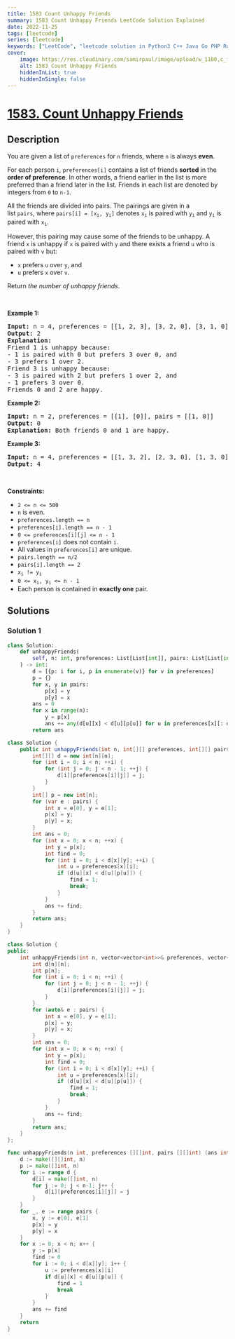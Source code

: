```yaml
---
title: 1583 Count Unhappy Friends
summary: 1583 Count Unhappy Friends LeetCode Solution Explained
date: 2022-11-25
tags: [leetcode]
series: [leetcode]
keywords: ["LeetCode", "leetcode solution in Python3 C++ Java Go PHP Ruby Swift TypeScript Rust C# JavaScript C", "1583 Count Unhappy Friends LeetCode Solution Explained in all languages"]
cover:
    image: https://res.cloudinary.com/samirpaul/image/upload/w_1100,c_fit,co_rgb:FFFFFF,l_text:Arial_75_bold:1583 Count Unhappy Friends - Solution Explained/problem-solving.webp
    alt: 1583 Count Unhappy Friends
    hiddenInList: true
    hiddenInSingle: false
---
```



# [1583. Count Unhappy Friends](https://leetcode.com/problems/count-unhappy-friends)


## Description

<p>You are given a list of&nbsp;<code>preferences</code>&nbsp;for&nbsp;<code>n</code>&nbsp;friends, where <code>n</code> is always <strong>even</strong>.</p>

<p>For each person <code>i</code>,&nbsp;<code>preferences[i]</code>&nbsp;contains&nbsp;a list of friends&nbsp;<strong>sorted</strong> in the <strong>order of preference</strong>. In other words, a friend earlier in the list is more preferred than a friend later in the list.&nbsp;Friends in&nbsp;each list are&nbsp;denoted by integers from <code>0</code> to <code>n-1</code>.</p>

<p>All the friends are divided into pairs.&nbsp;The pairings are&nbsp;given in a list&nbsp;<code>pairs</code>,&nbsp;where <code>pairs[i] = [x<sub>i</sub>, y<sub>i</sub>]</code> denotes <code>x<sub>i</sub></code>&nbsp;is paired with <code>y<sub>i</sub></code> and <code>y<sub>i</sub></code> is paired with <code>x<sub>i</sub></code>.</p>

<p>However, this pairing may cause some of the friends to be unhappy.&nbsp;A friend <code>x</code>&nbsp;is unhappy if <code>x</code>&nbsp;is paired with <code>y</code>&nbsp;and there exists a friend <code>u</code>&nbsp;who&nbsp;is paired with <code>v</code>&nbsp;but:</p>

<ul>
	<li><code>x</code>&nbsp;prefers <code>u</code>&nbsp;over <code>y</code>,&nbsp;and</li>
	<li><code>u</code>&nbsp;prefers <code>x</code>&nbsp;over <code>v</code>.</li>
</ul>

<p>Return <em>the number of unhappy friends</em>.</p>

<p>&nbsp;</p>
<p><strong class="example">Example 1:</strong></p>

<pre>
<strong>Input:</strong> n = 4, preferences = [[1, 2, 3], [3, 2, 0], [3, 1, 0], [1, 2, 0]], pairs = [[0, 1], [2, 3]]
<strong>Output:</strong> 2
<strong>Explanation:</strong>
Friend 1 is unhappy because:
- 1 is paired with 0 but prefers 3 over 0, and
- 3 prefers 1 over 2.
Friend 3 is unhappy because:
- 3 is paired with 2 but prefers 1 over 2, and
- 1 prefers 3 over 0.
Friends 0 and 2 are happy.
</pre>

<p><strong class="example">Example 2:</strong></p>

<pre>
<strong>Input:</strong> n = 2, preferences = [[1], [0]], pairs = [[1, 0]]
<strong>Output:</strong> 0
<strong>Explanation:</strong> Both friends 0 and 1 are happy.
</pre>

<p><strong class="example">Example 3:</strong></p>

<pre>
<strong>Input:</strong> n = 4, preferences = [[1, 3, 2], [2, 3, 0], [1, 3, 0], [0, 2, 1]], pairs = [[1, 3], [0, 2]]
<strong>Output:</strong> 4
</pre>

<p>&nbsp;</p>
<p><strong>Constraints:</strong></p>

<ul>
	<li><code>2 &lt;= n &lt;= 500</code></li>
	<li><code>n</code>&nbsp;is even.</li>
	<li><code>preferences.length&nbsp;== n</code></li>
	<li><code>preferences[i].length&nbsp;== n - 1</code></li>
	<li><code>0 &lt;= preferences[i][j] &lt;= n - 1</code></li>
	<li><code>preferences[i]</code>&nbsp;does not contain <code>i</code>.</li>
	<li>All values in&nbsp;<code>preferences[i]</code>&nbsp;are unique.</li>
	<li><code>pairs.length&nbsp;== n/2</code></li>
	<li><code>pairs[i].length&nbsp;== 2</code></li>
	<li><code>x<sub>i</sub> != y<sub>i</sub></code></li>
	<li><code>0 &lt;= x<sub>i</sub>, y<sub>i</sub>&nbsp;&lt;= n - 1</code></li>
	<li>Each person is contained in <strong>exactly one</strong> pair.</li>
</ul>

## Solutions

### Solution 1

<!-- tabs:start -->

```python
class Solution:
    def unhappyFriends(
        self, n: int, preferences: List[List[int]], pairs: List[List[int]]
    ) -> int:
        d = [{p: i for i, p in enumerate(v)} for v in preferences]
        p = {}
        for x, y in pairs:
            p[x] = y
            p[y] = x
        ans = 0
        for x in range(n):
            y = p[x]
            ans += any(d[u][x] < d[u][p[u]] for u in preferences[x][: d[x][y]])
        return ans
```

```java
class Solution {
    public int unhappyFriends(int n, int[][] preferences, int[][] pairs) {
        int[][] d = new int[n][n];
        for (int i = 0; i < n; ++i) {
            for (int j = 0; j < n - 1; ++j) {
                d[i][preferences[i][j]] = j;
            }
        }
        int[] p = new int[n];
        for (var e : pairs) {
            int x = e[0], y = e[1];
            p[x] = y;
            p[y] = x;
        }
        int ans = 0;
        for (int x = 0; x < n; ++x) {
            int y = p[x];
            int find = 0;
            for (int i = 0; i < d[x][y]; ++i) {
                int u = preferences[x][i];
                if (d[u][x] < d[u][p[u]]) {
                    find = 1;
                    break;
                }
            }
            ans += find;
        }
        return ans;
    }
}
```

```cpp
class Solution {
public:
    int unhappyFriends(int n, vector<vector<int>>& preferences, vector<vector<int>>& pairs) {
        int d[n][n];
        int p[n];
        for (int i = 0; i < n; ++i) {
            for (int j = 0; j < n - 1; ++j) {
                d[i][preferences[i][j]] = j;
            }
        }
        for (auto& e : pairs) {
            int x = e[0], y = e[1];
            p[x] = y;
            p[y] = x;
        }
        int ans = 0;
        for (int x = 0; x < n; ++x) {
            int y = p[x];
            int find = 0;
            for (int i = 0; i < d[x][y]; ++i) {
                int u = preferences[x][i];
                if (d[u][x] < d[u][p[u]]) {
                    find = 1;
                    break;
                }
            }
            ans += find;
        }
        return ans;
    }
};
```

```go
func unhappyFriends(n int, preferences [][]int, pairs [][]int) (ans int) {
	d := make([][]int, n)
	p := make([]int, n)
	for i := range d {
		d[i] = make([]int, n)
		for j := 0; j < n-1; j++ {
			d[i][preferences[i][j]] = j
		}
	}
	for _, e := range pairs {
		x, y := e[0], e[1]
		p[x] = y
		p[y] = x
	}
	for x := 0; x < n; x++ {
		y := p[x]
		find := 0
		for i := 0; i < d[x][y]; i++ {
			u := preferences[x][i]
			if d[u][x] < d[u][p[u]] {
				find = 1
				break
			}
		}
		ans += find
	}
	return
}
```

<!-- tabs:end -->

<!-- end -->
